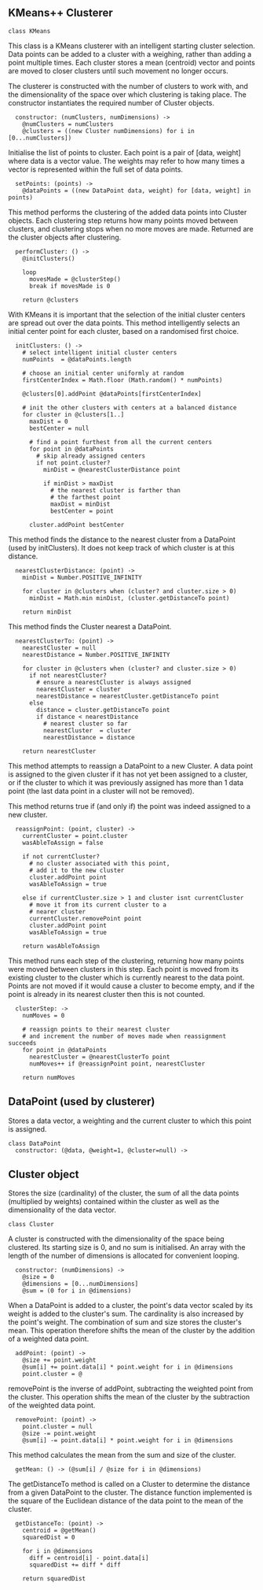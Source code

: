 KMeans++ Clusterer
-------------------

    class KMeans

This class is a KMeans clusterer with an intelligent starting cluster selection. Data points can be
added to a cluster with a weighing, rather than adding a point multiple times. Each cluster stores
a mean (centroid) vector and points are moved to closer clusters until such movement no longer occurs.

The clusterer is constructed with the number of clusters to work with, and the dimensionality of the
space over which clustering is taking place. The constructor instantiates the required number of
Cluster objects.

      constructor: (numClusters, numDimensions) ->
        @numClusters = numClusters
        @clusters = ((new Cluster numDimensions) for i in [0...numClusters])
      
Initialise the list of points to cluster. Each point is a pair of [data, weight] where data is a vector value.
The weights may refer to how many times a vector is represented within the full set of data points.

      setPoints: (points) ->
        @dataPoints = ((new DataPoint data, weight) for [data, weight] in points)
      
This method performs the clustering of the added data points into Cluster objects. 
Each clustering step returns how many points moved between clusters, and clustering stops when no more moves
are made. Returned are the cluster objects after clustering.

      performCluster: () ->
        @initClusters()

        loop
          movesMade = @clusterStep()
          break if movesMade is 0
        
        return @clusters
      
With KMeans it is important that the selection of the initial cluster centers are spread out over the 
data points. This method intelligently selects an initial center point for each cluster, based on a 
randomised first choice.

      initClusters: () ->
        # select intelligent initial cluster centers
        numPoints  = @dataPoints.length
        
        # choose an initial center uniformly at random
        firstCenterIndex = Math.floor (Math.random() * numPoints)

        @clusters[0].addPoint @dataPoints[firstCenterIndex]
        
        # init the other clusters with centers at a balanced distance
        for cluster in @clusters[1..]
          maxDist = 0
          bestCenter = null
          
          # find a point furthest from all the current centers
          for point in @dataPoints
            # skip already assigned centers
            if not point.cluster?
              minDist = @nearestClusterDistance point

              if minDist > maxDist
                # the nearest cluster is farther than
                # the farthest point
                maxDist = minDist
                bestCenter = point
          
          cluster.addPoint bestCenter
        
This method finds the distance to the nearest cluster from a DataPoint (used by initClusters).
It does not keep track of which cluster is at this distance.

      nearestClusterDistance: (point) ->
        minDist = Number.POSITIVE_INFINITY

        for cluster in @clusters when (cluster? and cluster.size > 0)
          minDist = Math.min minDist, (cluster.getDistanceTo point)

        return minDist
      
This method finds the Cluster nearest a DataPoint.

      nearestClusterTo: (point) ->
        nearestCluster = null
        nearestDistance = Number.POSITIVE_INFINITY

        for cluster in @clusters when (cluster? and cluster.size > 0)
          if not nearestCluster?
            # ensure a nearestCluster is always assigned
            nearestCluster = cluster
            nearestDistance = nearestCluster.getDistanceTo point
          else
            distance = cluster.getDistanceTo point
            if distance < nearestDistance
              # nearest cluster so far
              nearestCluster  = cluster
              nearestDistance = distance

        return nearestCluster
      
This method attempts to reassign a DataPoint to a new Cluster. A data point is assigned to the given cluster
if it has not yet been assigned to a cluster, or if the cluster to which it was previously assigned has 
more than 1 data point (the last data point in a cluster will not be removed).

This method returns true if (and only if) the point was indeed assigned to a new cluster.

      reassignPoint: (point, cluster) ->
        currentCluster = point.cluster
        wasAbleToAssign = false
        
        if not currentCluster?
          # no cluster associated with this point,
          # add it to the new cluster
          cluster.addPoint point
          wasAbleToAssign = true
        
        else if currentCluster.size > 1 and cluster isnt currentCluster
          # move it from its current cluster to a
          # nearer cluster
          currentCluster.removePoint point
          cluster.addPoint point
          wasAbleToAssign = true
        
        return wasAbleToAssign
      
This method runs each step of the clustering, returning how many points were moved between clusters in this step.
Each point is moved from its existing cluster to the cluster which is currently nearest to the data point. Points
are not moved if it would cause a cluster to become empty, and if the point is already in its nearest cluster then
this is not counted.

      clusterStep: ->
        numMoves = 0
        
        # reassign points to their nearest cluster
        # and increment the number of moves made when reassignment succeeds
        for point in @dataPoints
          nearestCluster = @nearestClusterTo point
          numMoves++ if @reassignPoint point, nearestCluster
            
        return numMoves

DataPoint (used by clusterer)
------------------------------

Stores a data vector, a weighting and the current cluster to which this point is assigned.

    class DataPoint  
      constructor: (@data, @weight=1, @cluster=null) ->
  

Cluster object
----------------

Stores the size (cardinality) of the cluster, the sum of all the data points (multiplied by weights) contained
within the cluster as well as the dimensionality of the data vector.

    class Cluster

A cluster is constructed with the dimensionality of the space being clustered. Its starting size is 0, and no
sum is initialised. An array with the length of the number of dimensions is allocated for convenient looping.

      constructor: (numDimensions) ->
        @size = 0
        @dimensions = [0...numDimensions]
        @sum = (0 for i in @dimensions)

When a DataPoint is added to a cluster, the point's data vector scaled by its weight is added to the cluster's
sum. The cardinality is also increased by the point's weight. The combination of sum and size stores the cluster's
mean. This operation therefore shifts the mean of the cluster by the addition of a weighted data point.

      addPoint: (point) ->
        @size += point.weight
        @sum[i] += point.data[i] * point.weight for i in @dimensions
        point.cluster = @
      
removePoint is the inverse of addPoint, subtracting the weighted point from the cluster. This operation shifts the 
mean of the cluster by the subtraction of the weighted data point.

      removePoint: (point) ->
        point.cluster = null
        @size -= point.weight
        @sum[i] -= point.data[i] * point.weight for i in @dimensions
        
This method calculates the mean from the sum and size of the cluster.

      getMean: () -> (@sum[i] / @size for i in @dimensions)
      
The getDistanceTo method is called on a Cluster to determine the distance from a given DataPoint to the cluster.
The distance function implemented is the square of the Euclidean distance of the data point to the mean of the cluster.

      getDistanceTo: (point) ->
        centroid = @getMean()
        squaredDist = 0

        for i in @dimensions
          diff = centroid[i] - point.data[i]
          squaredDist += diff * diff

        return squaredDist
